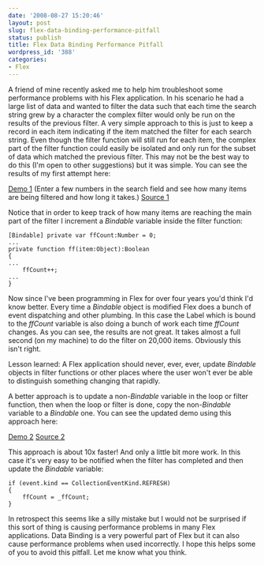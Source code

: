 ```yaml
---
date: '2008-08-27 15:20:46'
layout: post
slug: flex-data-binding-performance-pitfall
status: publish
title: Flex Data Binding Performance Pitfall
wordpress_id: '388'
categories:
- Flex
---
```


A friend of mine recently asked me to help him troubleshoot some performance problems with his Flex application.  In his scenario he had a large list of data and wanted to filter the data such that each time the search string grew by a character the complex filter would only be run on the results of the previous filter.  A very simple approach to this is just to keep a record in each item indicating if the item matched the filter for each search string.  Even though the filter function will still run for each item, the complex part of the filter function could easily be isolated and only run for the subset of data which matched the previous filter.  This may not be the best way to do this (I'm open to other suggestions) but it was simple.  You can see the results of my first attempt here:

[Demo 1](/fastFilterSubset/fastFilterSubset1.html) (Enter a few numbers in the search field and see how many items are being filtered and how long it takes.)
[Source 1](/fastFilterSubset/srcview/source/fastFilterSubset1.mxml.html)

Notice that in order to keep track of how many items are reaching the main part of the filter I increment a _Bindable_ variable inside the filter function:

    
    [Bindable] private var ffCount:Number = 0;
    ...
    private function ff(item:Object):Boolean
    {
    ...
        ffCount++;
    ...
    }



Now since I've been programming in Flex for over four years you'd think I'd know better.  Every time a _Bindable_ object is modified Flex does a bunch of event dispatching and other plumbing.  In this case the Label which is bound to the _ffCount_ variable is also doing a bunch of work each time _ffCount_ changes.  As you can see, the results are not great.  It takes almost a full second (on my machine) to do the filter on 20,000 items.  Obviously this isn't right.

Lesson learned: A Flex application should never, ever, ever, update _Bindable_ objects in filter functions or other places where the user won't ever be able to distinguish something changing that rapidly.

A better approach is to update a non-_Bindable_ variable in the loop or filter function, then when the loop or filter is done, copy the non-_Bindable_ variable to a _Bindable_ one.  You can see the updated demo using this approach here:


[Demo 2](/fastFilterSubset/fastFilterSubset2.html)
[Source 2](/fastFilterSubset/srcview/source/fastFilterSubset2.mxml.html)

This approach is about 10x faster!  And only a little bit more work.  In this case it's very easy to be notified when the filter has completed and then update the _Bindable_ variable:

    
    if (event.kind == CollectionEventKind.REFRESH)
    {
        ffCount = _ffCount;
    }



In retrospect this seems like a silly mistake but I would not be surprised if this sort of thing is causing performance problems in many Flex applications.  Data Binding is a very powerful part of Flex but it can also cause performance problems when used incorrectly.  I hope this helps some of you to avoid this pitfall.  Let me know what you think.
